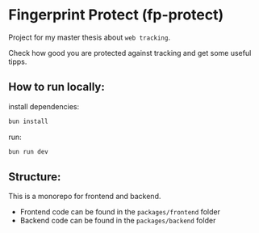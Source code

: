 # Fingerprint Protect (fp-protect)

Project for my master thesis about `web tracking`.

Check how good you are protected against tracking and get some useful tipps.

## How to run locally:

install dependencies:

```bash
bun install
```

run:

```bash
bun run dev
```

## Structure:

This is a monorepo for frontend and backend.

- Frontend code can be found in the `packages/frontend` folder
- Backend code can be found in the `packages/backend` folder
